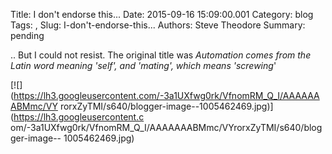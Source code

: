 Title: I don't endorse this...
Date: 2015-09-16 15:09:00.001
Category: blog
Tags: , 
Slug: I-don't-endorse-this...
Authors: Steve Theodore
Summary: pending

.. But I could not resist. The original title was _Automation comes from the
Latin word meaning 'self', and 'mating', which means 'screwing_'

  

  

[![](https://lh3.googleusercontent.com/-3a1UXfwg0rk/VfnomRM_Q_I/AAAAAAABMmc/VY
rorxZyTMI/s640/blogger-image--1005462469.jpg)](https://lh3.googleusercontent.c
om/-3a1UXfwg0rk/VfnomRM_Q_I/AAAAAAABMmc/VYrorxZyTMI/s640/blogger-image--
1005462469.jpg)


